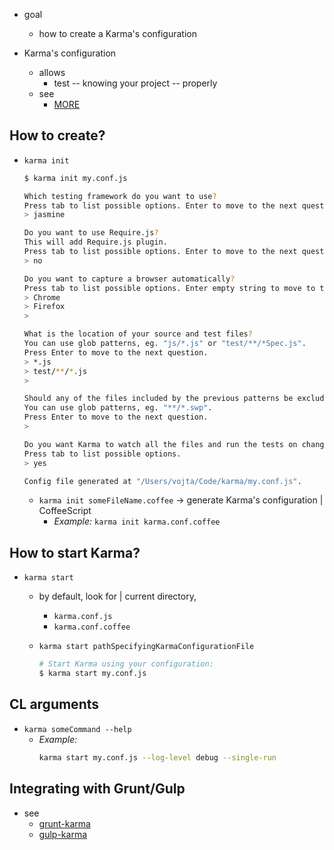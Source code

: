 * goal
  * how to create a Karma's configuration

* Karma's configuration
  * allows
    * test -- knowing your project -- properly
  * see 
    * [MORE](../config/01-configuration-file.md)

## How to create?

* `karma init`
    ```bash
    $ karma init my.conf.js
    
    Which testing framework do you want to use?
    Press tab to list possible options. Enter to move to the next question.
    > jasmine
    
    Do you want to use Require.js?
    This will add Require.js plugin.
    Press tab to list possible options. Enter to move to the next question.
    > no
    
    Do you want to capture a browser automatically?
    Press tab to list possible options. Enter empty string to move to the next question.
    > Chrome
    > Firefox
    >
    
    What is the location of your source and test files?
    You can use glob patterns, eg. "js/*.js" or "test/**/*Spec.js".
    Press Enter to move to the next question.
    > *.js
    > test/**/*.js
    >
    
    Should any of the files included by the previous patterns be excluded?
    You can use glob patterns, eg. "**/*.swp".
    Press Enter to move to the next question.
    >
    
    Do you want Karma to watch all the files and run the tests on change?
    Press tab to list possible options.
    > yes
    
    Config file generated at "/Users/vojta/Code/karma/my.conf.js".
    ```
  * `karma init someFileName.coffee` -> generate Karma's configuration | CoffeeScript
    * _Example:_ `karma init karma.conf.coffee`  

## How to start Karma?

* `karma start`
  * by default, look for | current directory,
    * `karma.conf.js` 
    * `karma.conf.coffee`
  * `karma start pathSpecifyingKarmaConfigurationFile` 

    ```bash
    # Start Karma using your configuration:
    $ karma start my.conf.js
    ```

## CL arguments

* `karma someCommand --help`
  * _Example:_ 
    ```bash
    karma start my.conf.js --log-level debug --single-run
    ```

## Integrating with Grunt/Gulp

* see
  * [grunt-karma](https://github.com/karma-runner/grunt-karma)
  * [gulp-karma](https://github.com/karma-runner/gulp-karma)
